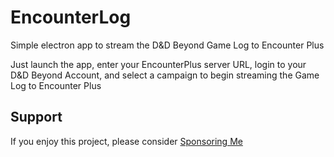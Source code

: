 # EncounterLog
Simple electron app to stream the D&amp;D Beyond Game Log to Encounter Plus

Just launch the app, enter your EncounterPlus server URL, login to your D&D Beyond Account, and select a campaign to begin streaming the Game Log to Encounter Plus

## Support

If you enjoy this project, please consider [Sponsoring Me](https://github.com/sponsors/rrgeorge)
